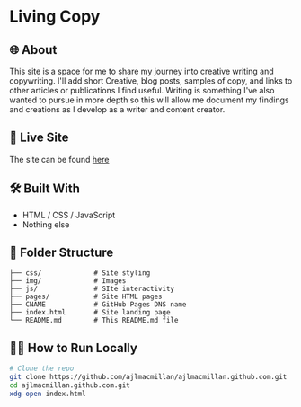 # Living Copy

## 🌐 About

This site is a space for me to share my journey into creative writing and copywriting.
I'll add short Creative, blog posts, samples of copy, and links to other articles or
publications I find useful. Writing is something I've also wanted to pursue in more
depth so this will allow me document my findings and creations as I develop as a writer
and content creator.

## 🚀 Live Site

The site can be found [here](https://ajlmacmillan.github.io/)

## 🛠️ Built With

-   HTML / CSS / JavaScript
-   Nothing else

## 📁 Folder Structure

```text
├── css/             # Site styling
├── img/             # Images
├── js/              # SIte interactivity
├── pages/           # Site HTML pages
├── CNAME            # GitHub Pages DNS name
├── index.html       # Site landing page
└── README.md        # This README.md file
```

## 🧑‍💻 How to Run Locally

```bash
# Clone the repo
git clone https://github.com/ajlmacmillan/ajlmacmillan.github.com.git
cd ajlmacmillan.github.com.git
xdg-open index.html
```

